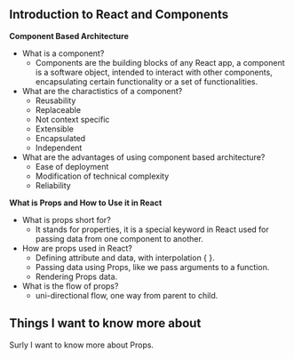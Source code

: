 ## Introduction to React and Components

**Component Based Architecture**
- What is a component?
    - Components are the building blocks of any React app, a component is a software object, intended to interact with other components, encapsulating certain functionality or a set of functionalities.
- What are the charactistics of a component?
    - Reusability 
    - Replaceable 
    - Not context specific 
    - Extensible 
    - Encapsulated 
    - Independent 
- What are the advantages of using component based architecture?
    - Ease of deployment 
    - Modification of technical complexity
    - Reliability




**What is Props and How to Use it in React**
- What is props short for?
    - It stands for properties, it is a special keyword in React used for passing data from one component to another.
- How are props used in React?
    - Defining attribute and data, with interpolation { }.
    - Passing data using Props, like we pass arguments to a function.
    - Rendering Props data.
- What is the flow of props?
    - uni-directional flow, one way from parent to child.




## Things I want to know more about
Surly I want to know more about Props. 

